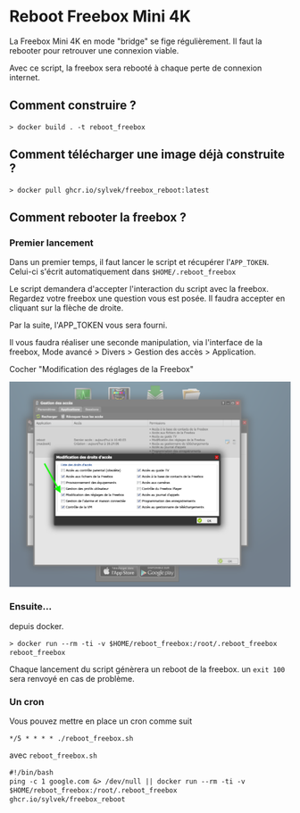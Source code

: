 # Reboot Freebox Mini 4K

La Freebox Mini 4K en mode "bridge" se fige régulièrement.
Il faut la rebooter pour retrouver une connexion viable.

Avec ce script, la freebox sera rebooté à chaque perte de connexion internet.

## Comment construire ?

```
> docker build . -t reboot_freebox
```

## Comment télécharger une image déjà construite ?

```
> docker pull ghcr.io/sylvek/freebox_reboot:latest
```

## Comment rebooter la freebox ?

### Premier lancement

Dans un premier temps, il faut lancer le script et récupérer l'`APP_TOKEN`. Celui-ci s'écrit automatiquement dans `$HOME/.reboot_freebox`

Le script demandera d'accepter l'interaction du script avec la freebox.
Regardez votre freebox une question vous est posée. Il faudra accepter en cliquant sur la flèche de droite.

Par la suite, l'APP_TOKEN vous sera fourni.

Il vous faudra réaliser une seconde manipulation, via l'interface de la freebox, Mode avancé > Divers > Gestion des accès > Application.

Cocher "Modification des réglages de la Freebox"

![freebox.png](freebox.png)

### Ensuite…

depuis docker.

```
> docker run --rm -ti -v $HOME/reboot_freebox:/root/.reboot_freebox reboot_freebox
```

Chaque lancement du script génèrera un reboot de la freebox.
un `exit 100` sera renvoyé en cas de problème.

### Un cron

Vous pouvez mettre en place un cron comme suit

```
*/5 * * * * ./reboot_freebox.sh
```

avec `reboot_freebox.sh`

```
#!/bin/bash
ping -c 1 google.com &> /dev/null || docker run --rm -ti -v $HOME/reboot_freebox:/root/.reboot_freebox ghcr.io/sylvek/freebox_reboot
```